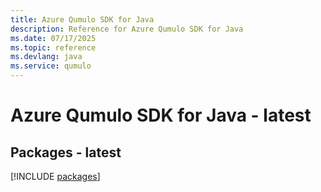```yaml
---
title: Azure Qumulo SDK for Java
description: Reference for Azure Qumulo SDK for Java
ms.date: 07/17/2025
ms.topic: reference
ms.devlang: java
ms.service: qumulo
---
```

# Azure Qumulo SDK for Java - latest
## Packages - latest
[!INCLUDE [packages](qumulo-index.md)]